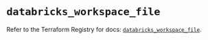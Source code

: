 # `databricks_workspace_file`

Refer to the Terraform Registry for docs: [`databricks_workspace_file`](https://registry.terraform.io/providers/databricks/databricks/1.37.1/docs/resources/workspace_file).
